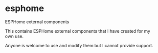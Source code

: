 # esphome
ESPHome external components

This contains ESPHome external components that I have created for my own use.

Anyone is welcome to use and modify them but I cannot provide support.
